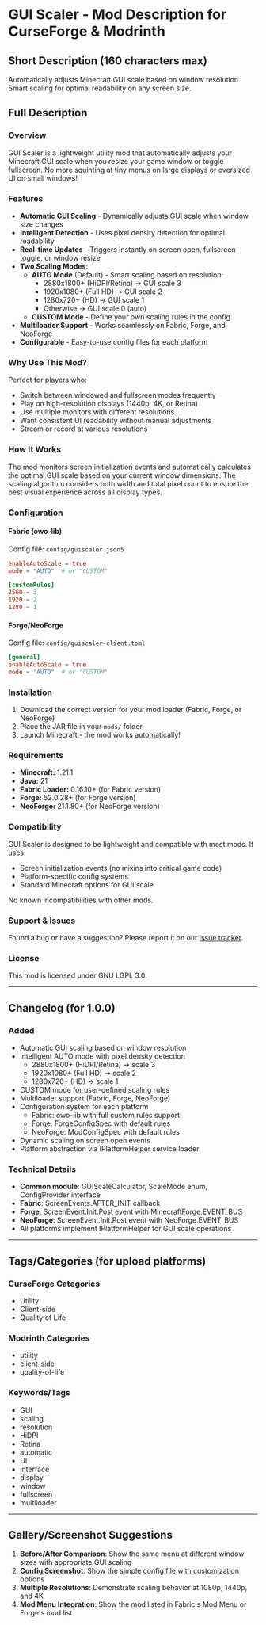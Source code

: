 # GUI Scaler - Mod Description for CurseForge & Modrinth

## Short Description (160 characters max)
Automatically adjusts Minecraft GUI scale based on window resolution. Smart scaling for optimal readability on any screen size.

## Full Description

### Overview
GUI Scaler is a lightweight utility mod that automatically adjusts your Minecraft GUI scale when you resize your game window or toggle fullscreen. No more squinting at tiny menus on large displays or oversized UI on small windows!

### Features
- **Automatic GUI Scaling** - Dynamically adjusts GUI scale when window size changes
- **Intelligent Detection** - Uses pixel density detection for optimal readability
- **Real-time Updates** - Triggers instantly on screen open, fullscreen toggle, or window resize
- **Two Scaling Modes**:
  - **AUTO Mode** (Default) - Smart scaling based on resolution:
    - 2880x1800+ (HiDPI/Retina) → GUI scale 3
    - 1920x1080+ (Full HD) → GUI scale 2
    - 1280x720+ (HD) → GUI scale 1
    - Otherwise → GUI scale 0 (auto)
  - **CUSTOM Mode** - Define your own scaling rules in the config
- **Multiloader Support** - Works seamlessly on Fabric, Forge, and NeoForge
- **Configurable** - Easy-to-use config files for each platform

### Why Use This Mod?
Perfect for players who:
- Switch between windowed and fullscreen modes frequently
- Play on high-resolution displays (1440p, 4K, or Retina)
- Use multiple monitors with different resolutions
- Want consistent UI readability without manual adjustments
- Stream or record at various resolutions

### How It Works
The mod monitors screen initialization events and automatically calculates the optimal GUI scale based on your current window dimensions. The scaling algorithm considers both width and total pixel count to ensure the best visual experience across all display types.

### Configuration

#### Fabric (owo-lib)
Config file: `config/guiscaler.json5`

```toml
enableAutoScale = true
mode = "AUTO"  # or "CUSTOM"

[customRules]
2560 = 3
1920 = 2
1280 = 1
```

#### Forge/NeoForge
Config file: `config/guiscaler-client.toml`

```toml
[general]
enableAutoScale = true
mode = "AUTO"  # or "CUSTOM"
```

### Installation
1. Download the correct version for your mod loader (Fabric, Forge, or NeoForge)
2. Place the JAR file in your `mods/` folder
3. Launch Minecraft - the mod works automatically!

### Requirements
- **Minecraft:** 1.21.1
- **Java:** 21
- **Fabric Loader:** 0.16.10+ (for Fabric version)
- **Forge:** 52.0.28+ (for Forge version)
- **NeoForge:** 21.1.80+ (for NeoForge version)

### Compatibility
GUI Scaler is designed to be lightweight and compatible with most mods. It uses:
- Screen initialization events (no mixins into critical game code)
- Platform-specific config systems
- Standard Minecraft options for GUI scale

No known incompatibilities with other mods.

### Support & Issues
Found a bug or have a suggestion? Please report it on our [issue tracker](https://github.com/zendiik/gui-scaler/issues).

### License
This mod is licensed under GNU LGPL 3.0.

---

## Changelog (for 1.0.0)

### Added
- Automatic GUI scaling based on window resolution
- Intelligent AUTO mode with pixel density detection
  - 2880x1800+ (HiDPI/Retina) → scale 3
  - 1920x1080+ (Full HD) → scale 2
  - 1280x720+ (HD) → scale 1
- CUSTOM mode for user-defined scaling rules
- Multiloader support (Fabric, Forge, NeoForge)
- Configuration system for each platform
  - Fabric: owo-lib with full custom rules support
  - Forge: ForgeConfigSpec with default rules
  - NeoForge: ModConfigSpec with default rules
- Dynamic scaling on screen open events
- Platform abstraction via IPlatformHelper service loader

### Technical Details
- **Common module**: GUIScaleCalculator, ScaleMode enum, ConfigProvider interface
- **Fabric**: ScreenEvents.AFTER_INIT callback
- **Forge**: ScreenEvent.Init.Post event with MinecraftForge.EVENT_BUS
- **NeoForge**: ScreenEvent.Init.Post event with NeoForge.EVENT_BUS
- All platforms implement IPlatformHelper for GUI scale operations

---

## Tags/Categories (for upload platforms)

### CurseForge Categories
- Utility
- Client-side
- Quality of Life

### Modrinth Categories
- utility
- client-side
- quality-of-life

### Keywords/Tags
- GUI
- scaling
- resolution
- HiDPI
- Retina
- automatic
- UI
- interface
- display
- window
- fullscreen
- multiloader

---

## Gallery/Screenshot Suggestions

1. **Before/After Comparison**: Show the same menu at different window sizes with appropriate GUI scaling
2. **Config Screenshot**: Show the simple config file with customization options
3. **Multiple Resolutions**: Demonstrate scaling behavior at 1080p, 1440p, and 4K
4. **Mod Menu Integration**: Show the mod listed in Fabric's Mod Menu or Forge's mod list
